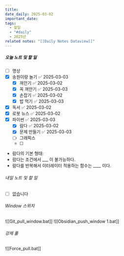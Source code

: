 ```yaml
---
title: 
date_daily: 2025-03-02
important_date: 
tags:
  - 할일
  - "#daily"
  - 2025년
related notes: "[[Daily Notes Dataview]]"
---
```

##### 오늘 노트 및 할 일 
- [ ] 명상
- [x] 송원이랑 놀기 ✅ 2025-03-03
	- [x] 껴안기 ✅ 2025-03-02
	- [x] 꼭 껴안기 ✅ 2025-03-03
	- [x] 손잡기 ✅ 2025-03-02
	- [x] 밥 먹기 ✅ 2025-03-03
- [x] 독서 ✅ 2025-03-02
- [x] 로봇 뉴스 ✅ 2025-03-02
- [x] 파이썬 ✅ 2025-03-03
	- [x] 람다 ✅ 2025-03-02
	- [x] 문제 만들기 ✅ 2025-03-03
	- [ ] 그래픽스
	- [ ] 
  
- 람다의 기본 형태: 
- 람다는 조건에서 ___ 이 불가능하다. 
- 람다를 반복해서 이터레이터 적용하는 함수는 \____ 이다.






###### 내일 노트 및 할 일
- [ ]  없습니다


######  Window 스위치
![[Git_pull_window.bat]]
![[Obsidian_push_window 1.bat]]



###### 강제 풀
![[Force_pull.bat]]